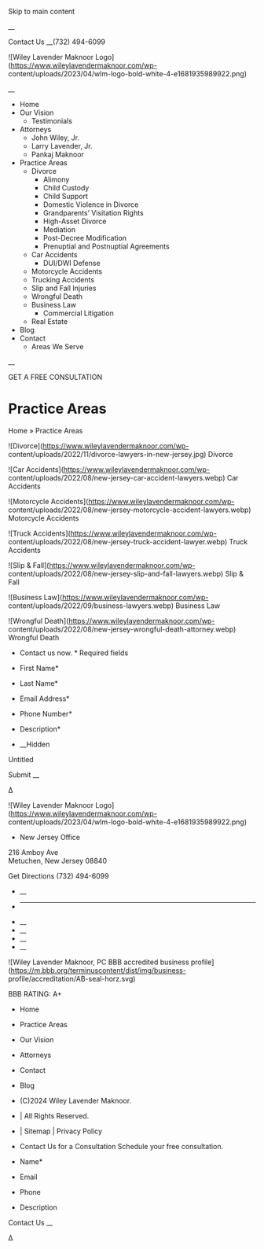 Skip to main content

__

Contact Us __(732) 494-6099

![Wiley Lavender Maknoor Logo](https://www.wileylavendermaknoor.com/wp-
content/uploads/2023/04/wlm-logo-bold-white-4-e1681935989922.png)

__

  * Home
  * Our Vision
    * Testimonials
  * Attorneys
    * John Wiley, Jr.
    * Larry Lavender, Jr.
    * Pankaj Maknoor
  * Practice Areas
    * Divorce
      * Alimony
      * Child Custody
      * Child Support
      * Domestic Violence in Divorce
      * Grandparents’ Visitation Rights
      * High-Asset Divorce
      * Mediation
      * Post-Decree Modification
      * Prenuptial and Postnuptial Agreements
    * Car Accidents
      * DUI/DWI Defense
    * Motorcycle Accidents
    * Trucking Accidents
    * Slip and Fall Injuries
    * Wrongful Death
    * Business Law
      * Commercial Litigation
    * Real Estate
  * Blog
  * Contact
    * Areas We Serve

__

GET A FREE CONSULTATION

# Practice Areas

Home » Practice Areas

![Divorce](https://www.wileylavendermaknoor.com/wp-
content/uploads/2022/11/divorce-lawyers-in-new-jersey.jpg) Divorce

![Car Accidents](https://www.wileylavendermaknoor.com/wp-
content/uploads/2022/08/new-jersey-car-accident-lawyers.webp) Car Accidents

![Motorcycle Accidents](https://www.wileylavendermaknoor.com/wp-
content/uploads/2022/08/new-jersey-motorcycle-accident-lawyers.webp)
Motorcycle Accidents

![Truck Accidents](https://www.wileylavendermaknoor.com/wp-
content/uploads/2022/08/new-jersey-truck-accident-lawyer.webp) Truck Accidents

![Slip & Fall](https://www.wileylavendermaknoor.com/wp-
content/uploads/2022/08/new-jersey-slip-and-fall-lawyers.webp) Slip & Fall

![Business Law](https://www.wileylavendermaknoor.com/wp-
content/uploads/2022/09/business-lawyers.webp) Business Law

![Wrongful Death](https://www.wileylavendermaknoor.com/wp-
content/uploads/2022/08/new-jersey-wrongful-death-attorney.webp) Wrongful
Death

  * Contact us now. * Required fields
  * First Name*

  * Last Name*

  * Email Address*

  * Phone Number*

  * Description*

  *  __Hidden

Untitled

Submit __

Δ

![Wiley Lavender Maknoor Logo](https://www.wileylavendermaknoor.com/wp-
content/uploads/2023/04/wlm-logo-bold-white-4-e1681935989922.png)

  * New Jersey Office

216 Amboy Ave  
Metuchen, New Jersey 08840

Get Directions (732) 494-6099

  * __
  * ___
  * __
  * __
  * __
  * __

![Wiley Lavender Maknoor, PC BBB accredited business
profile](https://m.bbb.org/terminuscontent/dist/img/business-
profile/accreditation/AB-seal-horz.svg)

BBB RATING: A+

  * Home
  * Practice Areas
  * Our Vision
  * Attorneys
  * Contact
  * Blog

  * (C)2024 Wiley Lavender Maknoor.
  *  | All Rights Reserved.
  *  | Sitemap | Privacy Policy

  * Contact Us for a Consultation Schedule your free consultation.
  * Name*

  * Email

  * Phone

  * Description

Contact Us __

Δ

